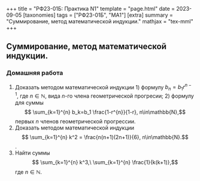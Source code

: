 +++
title = "РФ23-01Б: Практика N1"
template = "page.html"
date = 2023-09-05
[taxonomies]
tags = ["РФ23-01Б", "МА1"]
[extra]
summary = "Суммирование, метод математической индукции."
mathjax = "tex-mml"
+++

<!-- more -->

## Суммирование, метод математической индукции.

### Домашняя работа

1. Доказать методом математической индукции 1) формулу $b_n=b_1 r^{n-1},$  где $n\in\mathbb{N}$,
   вида $n$-го члена геометрической прогресии; 2) формулу для суммы
   $$ \sum_{k=1}^{n} b_k=b_1 \frac{1-r^{n}}{1-r}, n\in\mathbb{N},$$
      первых $n$ членов геометрической прогрессии.
2. Доказать методом математической индукции
   $$ \sum_{k=1}^{n} k^2 = \frac{n(n+1)(2n+1)}{6}, n\in\mathbb{N}.$$.
3. Найти суммы
   $$ \sum_{k=1}^{n} k^3,\ \sum_{k=1}^{n} \frac{1}{k(k+1)},$$
   где $n\in\mathbb{N}.$